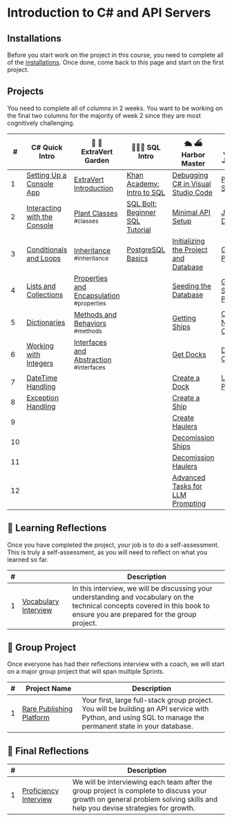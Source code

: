 # Introduction to C# and API Servers

## Installations

Before you start work on the project in this course, you need to complete all of the [installations](./chapters/book-1-installations.md). Once done, come back to this page and start on the first project.

## Projects

You need to complete all of columns in 2 weeks. You want to be working on the final two columns for the majority of week 2 since they are most cognitively challenging.

| # | C# Quick Intro | 🌿 🌱 <br/> ExtraVert Garden | 🧑🏽‍💻 SQL Intro | 🛳️ ⛴️ <br/> Harbor Master | 💎 💍 <br/> Jewelry Junction |
|--|--|--|--|--|--|
| 1 | [Setting Up a Console App][1] | [ExtraVert Introduction][6] | [Khan Academy: Intro to SQL][28]  | [Debugging C# in Visual Studio Code][12] | [Project Setup][16]|
| 2 | [Interacting with the Console][2] | [Plant Classes][7] <br/> <sub style="font-size:0.85rem;">\#classes</sub> | [SQL Bolt: Beginner SQL Tutorial][29] | [Minimal API Setup][13] | [Jewelry Database][17] |
| 3 | [Conditionals and Loops][3] | [Inheritance][8] <br/> <sub style="font-size:0.85rem;">\#inheritance</sub> | [PostgreSQL Basics][11] | [Initializing the Project and Database][33] | [Get All Products][18] |
| 4 | [Lists and Collections][4] | [Properties and Encapsulation][9] <br/> <sub style="font-size:0.85rem;">\#properties</sub> | | [Seeding the Database][34] | [Get Single Product][19] |
| 5 | [Dictionaries][5] | [Methods and Behaviors][10] <br/> <sub style="font-size:0.85rem;">\#methods</sub> | | [Getting Ships][35] | [Create New Order][20] |
| 6 | [Working with Integers][25] | [Interfaces and Abstraction][15] <br/> <sub style="font-size:0.85rem;">\#interfaces</sub> | | [Get Docks][36] | [Delete an Order][21] |
| 7 | [DateTime Handling][26] | | | [Create a Dock][37] | [Update a Product][22] |
| 8 | [Exception Handling][27] | | | [Create a Ship][38] |  |
| 9 | | | | [Create Haulers][39] | |
| 10 | | | | [Decomission Ships][40] | |
| 11 | | | | [Decomission Haulers][41] | |
| 12 | | | | [Advanced Tasks for LLM Prompting][42] | |

## 🤔 Learning Reflections

Once you have completed the project, your job is to do a self-assessment. This is truly a self-assessment, as you will need to reflect on what you learned so far.

| #   |  | Description |
| --- | ------------------ | --- |
| 1   | [Vocabulary Interview][30] | In this interview, we will be discussing your understanding and vocabulary on the technical concepts covered in this book to ensure you are prepared for the group project. |

## 🔐 Group Project

Once everyone has had their reflections interview with a coach, we will start on a major group project that will span multiple Sprints.

| # | Project&nbsp;Name | Description |
|--|--|--|
|1| [Rare Publishing Platform][31] | Your first, large full-stack group project. You will be building an API service with Python, and using SQL to manage the permanent state in your database. |

## 🤔 Final Reflections

| #   |  | Description |
| --- | ------------------ | --- |
| 1   | [Proficiency Interview][32] | We will be interviewing each team after the group project is complete to discuss your growth on general problem solving skills and help you devise strategies for growth. |


[1]: ./chapters/setting-up-console-app.md
[2]: ./chapters/interacting-with-console.md
[3]: ./chapters/conditionals-and-loops.md
[4]: ./chapters/thrown-for-a-loop-lists.md
[5]: ./chapters/dictionaries.md
[6]: ./chapters/extravert-intro.md
[7]: ./chapters/extravert-plant-classes.md
[8]: ./chapters/extravert-inheritance.md
[9]: ./chapters/extravert-properties.md
[10]: ./chapters/extravert-methods.md
[11]: ./chapters/postgres-basics.md
[12]: ./chapters/debugging-csharp.md
[13]: ./chapters/minimal-api-setup.md
[14]: ./chapters/harbor-database.md
[15]: ./chapters/extravert-interfaces.md
[16]: ./chapters/jewelry-setup.md
[17]: ./chapters/jewelry-database.md
[18]: ./chapters/jewelry-get-all.md
[19]: ./chapters/jewelry-get-single.md
[20]: ./chapters/jewelry-create-order.md
[21]: ./chapters/jewelry-delete-order.md
[22]: ./chapters/jewelry-update-product.md
[24]: ./chapters/BANGAZON.md
[25]: ./chapters/working-with-integers.md
[26]: ./chapters/foundations-datetime.md
[27]: ./chapters/handling-exceptions.md
[28]: https://www.khanacademy.org/computing/computer-programming/sql
[29]:	https://sqlbolt.com/
[30]: ./chapters/INITIAL_REFLECTIONS.md
[31]: ./chapters/RARE.md
[32]: ./chapters/FINAL_REFLECTIONS.md
[33]: ./chapters/harbor-master-init.md
[34]: ./chapters/harbor-master-seeding.md
[35]: ./chapters/harbor-master-get-ships.md
[36]: ./chapters/harbor-master-get-docks.md
[37]: ./chapters/harbor-master-post-docks.md
[38]: ./chapters/harbor-master-post-ships.md
[39]: ./chapters/harbor-master-post-haulers.md
[40]: ./chapters/harbor-master-delete-ships.md
[41]: ./chapters/harbor-master-delete-exercise.md
[42]: ./chapters/llm-guided-tasks.md